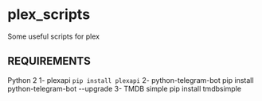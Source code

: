 # plex_scripts
Some useful scripts for plex

## REQUIREMENTS
Python 2
1- plexapi
`pip install plexapi`
2- python-telegram-bot
pip install python-telegram-bot --upgrade
3- TMDB simple
pip install tmdbsimple

